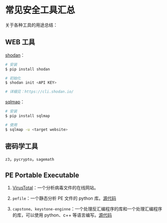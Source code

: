 # 常见安全工具汇总

关于各种工具的用途总结：

## WEB 工具

[shodan](./<https://cli.shodan.io/>)：

```bash
# 安装
$ pip install shodan

# 初始化
$ shodan init <API KEY>

# 详细见：https://cli.shodan.io/
```

[sqlmap](./<https://github.com/sqlmapproject/sqlmap>)：

```bash
# 安装
$ pip install sqlmap

# 使用
$ sqlmap -u <target website>
```

## 密码学工具

`z3`，`pycrypto`，`sagemath`

## PE Portable Executable

1. [VirusTotal](http://www.virustotal.com/)：一个分析病毒文件的在线网站。

2. `pefile`：一个静态分析 PE 文件的 python 库。[源代码](https://github.com/erocarrera/pefile)

3. `capstone`、`keystone-enginne`：一个处理反汇编程序的库和一个处理汇编程序的库，可以使用 python、c++ 等语言编写。[源代码](https://github.com/aquynh/capstone)

